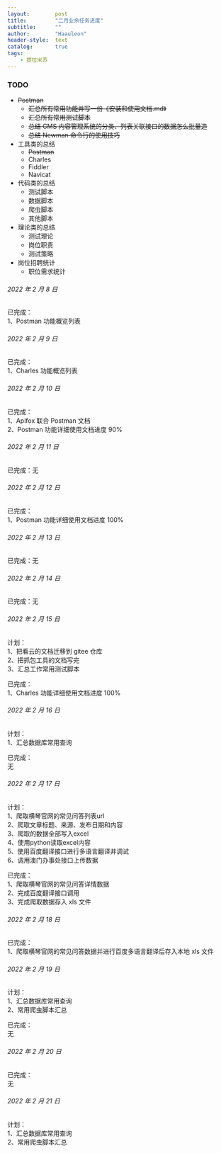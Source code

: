 ```yaml
---
layout:        post
title:         "二月业余任务进度"
subtitle:      ""
author:        "Haauleon"
header-style:  text
catalog:       true
tags:
    - 提拉米苏
---
```


### TODO
- ~~Postman~~
    - ~~汇总所有常用功能并写一份《安装和使用文档.md》~~
    - ~~汇总所有常用测试脚本~~
    - ~~总结 CMS 内容管理系统的分类、列表关联接口的数据怎么批量造~~
    - ~~总结 Newman 命令行的使用技巧~~
- 工具类的总结
    - ~~Postman~~
    - Charles
    - Fiddler
    - Navicat
- 代码类的总结
    - 测试脚本
    - 数据脚本
    - 爬虫脚本
    - 其他脚本
- 理论类的总结
    - 测试理论
    - 岗位职责
    - 测试策略
- 岗位招聘统计
    - 职位需求统计

###### 2022 年 2 月 8 日
已完成：      
1、Postman 功能概览列表         

###### 2022 年 2 月 9 日
已完成：       
1、Charles 功能概览列表         

###### 2022 年 2 月 10 日
已完成：          
1、Apifox 联合 Postman 文档     
2、Postman 功能详细使用文档进度 90%         

###### 2022 年 2 月 11 日
已完成：无

###### 2022 年 2 月 12 日
已完成：         
1、Postman 功能详细使用文档进度 100% 

###### 2022 年 2 月 13 日
已完成：无

###### 2022 年 2 月 14 日
已完成：无

###### 2022 年 2 月 15 日
计划：    
1、把看云的文档迁移到 gitee 仓库     
2、把抓包工具的文档写完       
3、汇总工作常用测试脚本      

已完成：         
1、Charles 功能详细使用文档进度 100%

###### 2022 年 2 月 16 日
计划：      
1、汇总数据库常用查询

已完成：    
无

###### 2022 年 2 月 17 日
计划：     
1、爬取横琴官网的常见问答列表url       
2、爬取文章标题、来源、发布日期和内容          
3、爬取的数据全部写入excel          
4、使用python读取excel内容          
5、使用百度翻译接口进行多语言翻译并调试           
6、调用澳门办事处接口上传数据     

已完成：     
1、爬取横琴官网的常见问答详情数据    
2、完成百度翻译接口调用    
3、完成爬取数据存入 xls 文件

###### 2022 年 2 月 18 日
已完成：     
1、爬取横琴官网的常见问答数据并进行百度多语言翻译后存入本地 xls 文件      

###### 2022 年 2 月 19 日
计划：     
1、汇总数据库常用查询     
2、常用爬虫脚本汇总      

已完成：    
无

###### 2022 年 2 月 20 日
已完成：    
无

###### 2022 年 2 月 21 日
计划：     
1、汇总数据库常用查询     
2、常用爬虫脚本汇总   